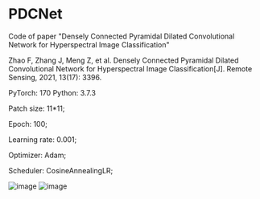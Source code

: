 # PDCNet
Code of paper "Densely Connected Pyramidal Dilated Convolutional Network for Hyperspectral Image Classification"

Zhao F, Zhang J, Meng Z, et al. Densely Connected Pyramidal Dilated Convolutional Network for Hyperspectral Image Classification[J]. Remote Sensing, 2021, 13(17): 3396.

PyTorch: 170
Python: 3.7.3

Patch size: 11\*11;

Epoch: 100;

Learning rate: 0.001;

Optimizer: Adam;

Scheduler: CosineAnnealingLR;

![image](https://user-images.githubusercontent.com/103825398/163671818-2d7a4543-48c2-4609-9518-f70e4a24f7a3.png)
![image](https://user-images.githubusercontent.com/103825398/163671824-082e51f8-bcf0-470b-a9a3-6bcd85ebf24f.png)
